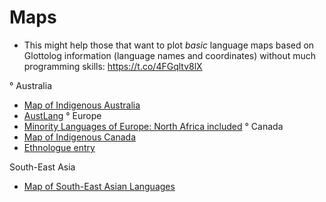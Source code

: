 
# Maps

* This might help those that want to plot _basic_ language maps based on Glottolog information (language names and coordinates) without much programming skills: https://t.co/4FGqltv8lX

° Australia
* [Map of Indigenous Australia](https://aiatsis.gov.au/explore/map-indigenous-australia)
* [AustLang](https://collection.aiatsis.gov.au/austlang/search)
° Europe
* [Minority Languages of Europe: North Africa included](https://sblanguagemaps.wordpress.com/2013/06/09/minority-languages-of-europe/)
° Canada
* [Map of Indigenous Canada](https://sblanguagemaps.wordpress.com/2012/12/23/native-languages-of-canada/)
* [Ethnologue entry](https://www.ethnologue.com/country/CA/)

South-East Asia
* [Map of South-East Asian Languages](https://sblanguagemaps.wordpress.com/2013/05/28/languages-of-southeast-asia/)

